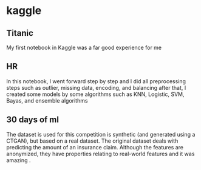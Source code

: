 # kaggle


## Titanic
My first notebook in Kaggle  was a far  good experience for me 

## HR
In this notebook, I went forward step by step and I did all preprocessing steps such as outlier, missing data, encoding, and balancing after that, I created some models by some algorithms such as KNN, Logistic, SVM, Bayas, and ensemble algorithms

## 30 days of ml
The dataset is used for this competition is synthetic (and generated using a CTGAN), but based on a real dataset. The original dataset deals with predicting the amount of an insurance claim. Although the features are anonymized, they have properties relating to real-world features and it was amazing .
